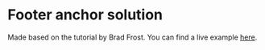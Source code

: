 Footer anchor solution
==========================

Made based on the tutorial by Brad Frost.
You can find a live example <a href="http://codepen.io/bradfrost/full/mlyvu" target="_blank">here</a>.

